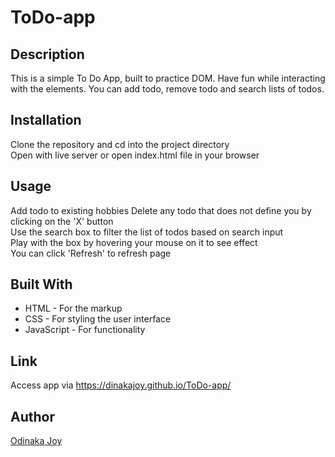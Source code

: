 # ToDo-app

## Description
This is a simple To Do App, built to practice DOM. Have fun while interacting with the elements.
You can add todo, remove todo and search lists of todos.

## Installation
Clone the repository and cd into the project directory  
Open with live server or open index.html file in your browser  

## Usage
Add todo to existing hobbies
Delete any todo that does not define you by clicking on the 'X' button  
Use the search box to filter the list of todos based on search input  
Play with the box by hovering your mouse on it to see effect  
You can click 'Refresh' to refresh page  

## Built With
* HTML - For the markup  
* CSS - For styling the user interface  
* JavaScript - For functionality  

## Link
Access app via https://dinakajoy.github.io/ToDo-app/

## Author
[Odinaka Joy](https://dinakajoy.com)  
